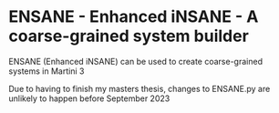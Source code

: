 # ENSANE - Enhanced iNSANE - A coarse-grained system builder
ENSANE (Enhanced iNSANE) can be used to create coarse-grained systems in Martini 3

Due to having to finish my masters thesis, changes to ENSANE.py are unlikely to happen before September 2023

